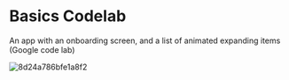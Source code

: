 # Basics Codelab

An app with an onboarding screen, and a list of animated expanding items (Google code lab)

![8d24a786bfe1a8f2](https://github.com/user-attachments/assets/ed1fd5fe-ef98-49ba-a407-ce2d3d9430ba)

